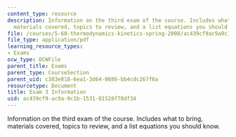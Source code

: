 ```yaml
---
content_type: resource
description: Information on the third exam of the course. Includes what to bring,
  materials covered, topics to review, and a list equations you should know.
file: /courses/5-60-thermodynamics-kinetics-spring-2008/ac439cf9ac9a9c1b153181528f78df34_exam3_info.pdf
file_type: application/pdf
learning_resource_types:
- Exams
ocw_type: OCWFile
parent_title: Exams
parent_type: CourseSection
parent_uid: c383e818-6ea1-3d64-0886-bb4cdc267f6a
resourcetype: Document
title: Exam 3 Information
uid: ac439cf9-ac9a-9c1b-1531-81528f78df34
---
```

Information on the third exam of the course. Includes what to bring, materials covered, topics to review, and a list equations you should know.

